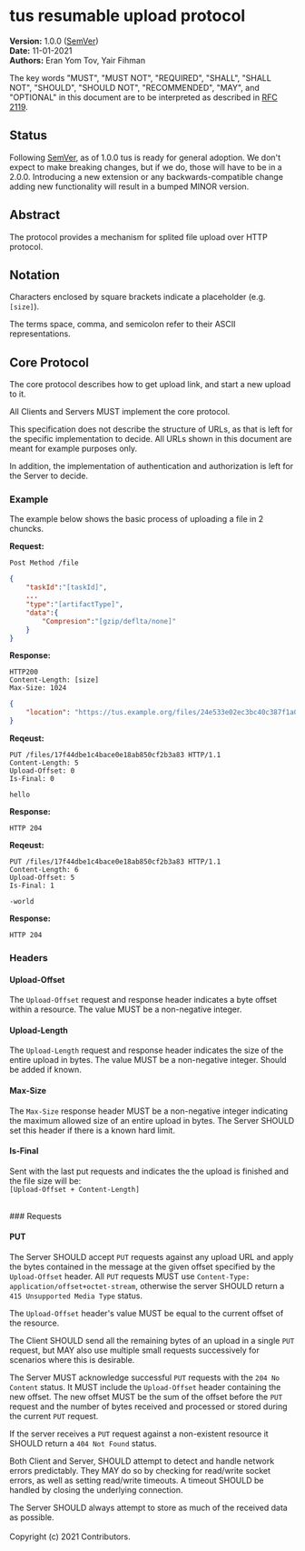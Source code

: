# tus resumable upload protocol

**Version:** 1.0.0 ([SemVer](http://semver.org))<br>
**Date:** 11-01-2021<br>
**Authors:** Eran Yom Tov, Yair Fihman<br>

The key words "MUST", "MUST NOT", "REQUIRED", "SHALL", "SHALL NOT", "SHOULD",
"SHOULD NOT", "RECOMMENDED", "MAY", and "OPTIONAL" in this document are to be
interpreted as described in [RFC 2119](http://www.ietf.org/rfc/rfc2119.txt).

## Status

Following [SemVer](http://semver.org), as of 1.0.0 tus is ready for general
adoption. We don't expect to make breaking changes, but if we do, those will
have to be in a 2.0.0. Introducing a new extension or any backwards-compatible
change adding new functionality will result in a bumped MINOR version.

## Abstract

The protocol provides a mechanism for splited file upload over HTTP protocol.

## Notation

Characters enclosed by square brackets indicate a placeholder (e.g. `[size]`).

The terms space, comma, and semicolon refer to their ASCII representations.

## Core Protocol

The core protocol describes how to get upload link, and start a new upload to it.

All Clients and Servers MUST implement the core protocol.

This specification does not describe the structure of URLs, as that is left for
the specific implementation to decide.  All URLs shown in this document are
meant for example purposes only.

In addition, the implementation of authentication and authorization is left for
the Server to decide.

### Example
The example below shows the basic process of uploading a file in 2 chuncks.

**Request:**

```
Post Method /file
```
```json
{
    "taskId":"[taskId]",
    ...
    "type":"[artifactType]",
    "data":{
        "Compresion":"[gzip/deflta/none]"
    }
}
```

**Response:**

```
HTTP200
Content-Length: [size]
Max-Size: 1024
```
```json
{
    "location": "https://tus.example.org/files/24e533e02ec3bc40c387f1a0e460e216"
}
```

**Reqeust:**
```
PUT /files/17f44dbe1c4bace0e18ab850cf2b3a83 HTTP/1.1
Content-Length: 5
Upload-Offset: 0
Is-Final: 0

hello
```

**Response:**
```
HTTP 204
```

**Reqeust:**
```
PUT /files/17f44dbe1c4bace0e18ab850cf2b3a83 HTTP/1.1
Content-Length: 6
Upload-Offset: 5
Is-Final: 1

-world
```

**Response:**
```
HTTP 204
```

### Headers

#### Upload-Offset

The `Upload-Offset` request and response header indicates a byte offset within a
resource. The value MUST be a non-negative integer.

#### Upload-Length

The `Upload-Length` request and response header indicates the size of the entire
upload in bytes. The value MUST be a non-negative integer. Should be added if known.


#### Max-Size

The `Max-Size` response header MUST be a non-negative integer indicating the maximum
allowed size of an entire upload in bytes. The Server SHOULD set this header if
there is a known hard limit.

#### Is-Final
Sent with the last put requests and indicates the the upload is finished and the file size will be:
</br> ```[Upload-Offset + Content-Length]```

</br>
### Requests

#### PUT

The Server SHOULD accept `PUT` requests against any upload URL and apply the
bytes contained in the message at the given offset specified by the
`Upload-Offset` header. All `PUT` requests MUST use
`Content-Type: application/offset+octet-stream`, otherwise the server SHOULD
return a `415 Unsupported Media Type` status.

The `Upload-Offset` header's value MUST be equal to the current offset of the
resource.

The Client SHOULD send all the remaining bytes of an upload in a single `PUT`
request, but MAY also use multiple small requests successively for scenarios
where this is desirable.

The Server MUST acknowledge successful `PUT` requests with the
`204 No Content` status. It MUST include the `Upload-Offset` header containing
the new offset. The new offset MUST be the sum of the offset before the `PUT`
request and the number of bytes received and processed or stored during the
current `PUT` request.

If the server receives a `PUT` request against a non-existent resource
it SHOULD return a `404 Not Found` status.

Both Client and Server, SHOULD attempt to detect and handle network errors
predictably. They MAY do so by checking for read/write socket errors, as well
as setting read/write timeouts. A timeout SHOULD be handled by closing the underlying connection.

The Server SHOULD always attempt to store as much of the received data as possible.
</br>
</br>
Copyright (c) 2021 Contributors.